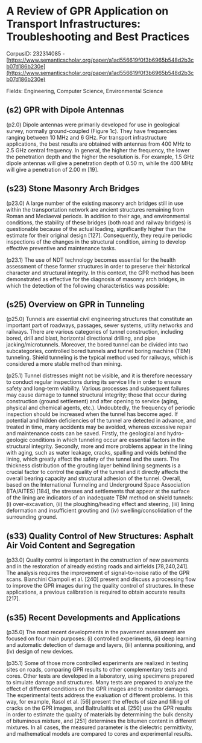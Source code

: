 # A Review of GPR Application on Transport Infrastructures: Troubleshooting and Best Practices

CorpusID: 232314085 - [https://www.semanticscholar.org/paper/a1ad556619f0f3b6965b548d2b3cb07d186b230e](https://www.semanticscholar.org/paper/a1ad556619f0f3b6965b548d2b3cb07d186b230e)

Fields: Engineering, Computer Science, Environmental Science

## (s2) GPR with Dipole Antennas
(p2.0) Dipole antennas were primarily developed for use in geological survey, normally ground-coupled (Figure 1c). They have frequencies ranging between 10 MHz and 6 GHz. For transport infrastructure applications, the best results are obtained with antennas from 400 MHz to 2.5 GHz central frequency. In general, the higher the frequency, the lower the penetration depth and the higher the resolution is. For example, 1.5 GHz dipole antennas will give a penetration depth of 0.50 m, while the 400 MHz will give a penetration of 2.00 m [19].
## (s23) Stone Masonry Arch Bridges
(p23.0) A large number of the existing masonry arch bridges still in use within the transportation network are ancient structures remaining from Roman and Mediaeval periods. In addition to their age, and environmental conditions, the stability of these bridges (both road and railway bridges) is questionable because of the actual loading, significantly higher than the estimate for their original design [127]. Consequently, they require periodic inspections of the changes in the structural condition, aiming to develop effective preventive and maintenance tasks.

(p23.1) The use of NDT technology becomes essential for the health assessment of these former structures in order to preserve their historical character and structural integrity. In this context, the GPR method has been demonstrated as effective for the diagnosis of masonry arch bridges, in which the detection of the following characteristics was possible:
## (s25) Overview on GPR in Tunneling
(p25.0) Tunnels are essential civil engineering structures that constitute an important part of roadways, passages, sewer systems, utility networks and railways. There are various categories of tunnel construction, including bored, drill and blast, horizontal directional drilling, and pipe jacking/microtunnels. Moreover, the bored tunnel can be divided into two subcategories, controlled bored tunnels and tunnel boring machine (TBM) tunneling. Shield tunneling is the typical method used for railways, which is considered a more stable method than mining.

(p25.1) Tunnel distresses might not be visible, and it is therefore necessary to conduct regular inspections during its service life in order to ensure safety and long-term viability. Various processes and subsequent failures may cause damage to tunnel structural integrity; those that occur during construction (ground settlement) and after opening to service (aging, physical and chemical agents, etc.). Undoubtedly, the frequency of periodic inspection should be increased when the tunnel has become aged. If potential and hidden deficiencies of the tunnel are detected in advance, and treated in time, many accidents may be avoided, whereas excessive repair and maintenance costs can be saved. Firstly, the geological and hydro-geologic conditions in which tunneling occur are essential factors in the structural integrity. Secondly, more and more problems appear in the lining with aging, such as water leakage, cracks, spalling and voids behind the lining, which greatly affect the safety of the tunnel and the users. The thickness distribution of the grouting layer behind lining segments is a crucial factor to control the quality of the tunnel and it directly affects the overall bearing capacity and structural adhesion of the tunnel. Overall, based on the International Tunneling and Underground Space Association (ITA/AITES) [184], the stresses and settlements that appear at the surface of the lining are indicators of an inadequate TBM method on shield tunnels: (i) over-excavation, (ii) the ploughing/heading effect and steering, (iii) lining deformation and insufficient grouting and (iv) swelling/consolidation of the surrounding ground.
## (s33) Quality Control of New Structures: Asphalt Air Void Content and Segregation
(p33.0) Quality control is important in the construction of new pavements and in the restoration of already existing roads and airfields [78,240,241]. The analysis requires the improvement of signal-to-noise ratio of the GPR scans. Bianchini Ciampoli et al. [240] present and discuss a processing flow to improve the GPR images during the quality control of structures. In these applications, a previous calibration is required to obtain accurate results [217].
## (s35) Recent Developments and Applications
(p35.0) The most recent developments in the pavement assessment are focused on four main purposes: (i) controlled experiments, (ii) deep learning and automatic detection of damage and layers, (iii) antenna positioning, and (iv) design of new devices.

(p35.1) Some of those more controlled experiments are realized in testing sites on roads, comparing GPR results to other complementary tests and cores. Other tests are developed in a laboratory, using specimens prepared to simulate damage and structures. Many tests are prepared to analyze the effect of different conditions on the GPR images and to monitor damages. The experimental tests address the evaluation of different problems. In this way, for example, Rasol et al. [56] present the effects of size and filling of cracks on the GPR images, and Baltrušaitis et al. [250] use the GPR results in order to estimate the quality of materials by determining the bulk density of bituminous mixture, and [251] determines the bitumen content in different mixtures. In all cases, the measured parameter is the dielectric permittivity, and mathematical models are compared to cores and experimental results.
